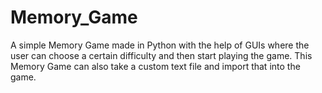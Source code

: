 # Memory_Game

A simple Memory Game made in Python with the help of GUIs where the user can choose a certain difficulty and then start playing the game. 
This Memory Game can also take a custom text file and import that into the game. 
